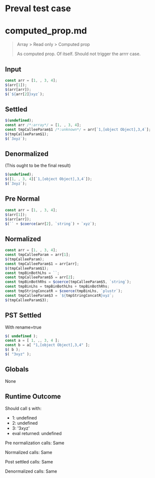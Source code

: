 # Preval test case

# computed_prop.md

> Array > Read only > Computed prop
>
> As computed prop. Of itself. Should not trigger the arrrr case.

## Input

`````js filename=intro
const arr = [1, , 3, 4];
$(arr[1]);
$(arr[arr]);
$(`${arr[2]}xyz`);
`````

## Settled


`````js filename=intro
$(undefined);
const arr /*:array*/ = [1, , 3, 4];
const tmpCalleeParam$1 /*:unknown*/ = arr[`1,[object Object],3,4`];
$(tmpCalleeParam$1);
$(`3xyz`);
`````

## Denormalized
(This ought to be the final result)

`````js filename=intro
$(undefined);
$([1, , 3, 4][`1,[object Object],3,4`]);
$(`3xyz`);
`````

## Pre Normal


`````js filename=intro
const arr = [1, , 3, 4];
$(arr[1]);
$(arr[arr]);
$(`` + $coerce(arr[2], `string`) + `xyz`);
`````

## Normalized


`````js filename=intro
const arr = [1, , 3, 4];
const tmpCalleeParam = arr[1];
$(tmpCalleeParam);
const tmpCalleeParam$1 = arr[arr];
$(tmpCalleeParam$1);
const tmpBinBothLhs = ``;
const tmpCalleeParam$5 = arr[2];
const tmpBinBothRhs = $coerce(tmpCalleeParam$5, `string`);
const tmpBinLhs = tmpBinBothLhs + tmpBinBothRhs;
const tmpStringConcatR = $coerce(tmpBinLhs, `plustr`);
const tmpCalleeParam$3 = `${tmpStringConcatR}xyz`;
$(tmpCalleeParam$3);
`````

## PST Settled
With rename=true

`````js filename=intro
$( undefined );
const a = [ 1, ,, 3, 4 ];
const b = a[ "1,[object Object],3,4" ];
$( b );
$( "3xyz" );
`````

## Globals

None

## Runtime Outcome

Should call `$` with:
 - 1: undefined
 - 2: undefined
 - 3: '3xyz'
 - eval returned: undefined

Pre normalization calls: Same

Normalized calls: Same

Post settled calls: Same

Denormalized calls: Same
